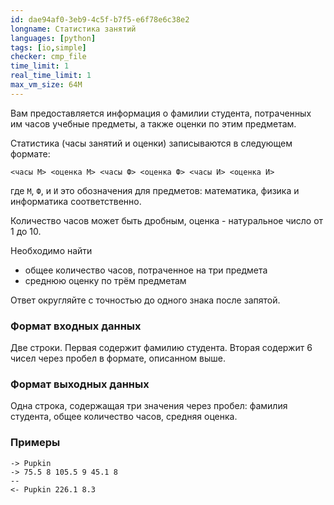 ```yaml
---
id: dae94af0-3eb9-4c5f-b7f5-e6f78e6c38e2
longname: Статистика занятий
languages: [python]
tags: [io,simple]
checker: cmp_file
time_limit: 1
real_time_limit: 1
max_vm_size: 64M
---
```



Вам предоставляется информация о фамилии студента, потраченных им часов учебные предметы, а также оценки по этим предметам.

Статистика (часы занятий и оценки) записываются в следующем формате:

`<часы М> <оценка М> <часы Ф> <оценка Ф> <часы И> <оценка И>`

где `М`, `Ф`, и `И` это обозначения для предметов: математика, физика и информатика соответственно.

Количество часов может быть дробным, оценка - натуральное число от 1 до 10.

Необходимо найти

- общее количество часов, потраченное на три предмета
- среднюю оценку по трём предметам

Ответ округляйте с точностью до одного знака после запятой.

### Формат входных данных

Две строки. Первая содержит фамилию студента. Вторая содержит 6 чисел через пробел в формате, описанном выше.

### Формат выходных данных

Одна строка, содержащая три значения через пробел: фамилия студента, общее количество часов, средняя оценка.

### Примеры

```
-> Pupkin
-> 75.5 8 105.5 9 45.1 8
--
<- Pupkin 226.1 8.3
```
